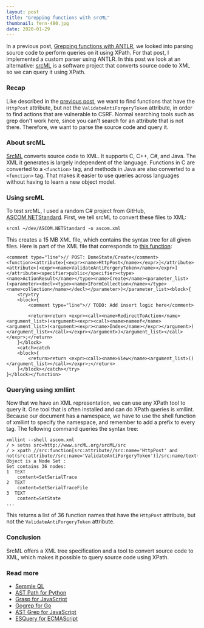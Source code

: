 ```yaml
---
layout: post
title: "Grepping functions with srcML"
thumbnail: fern-480.jpg
date: 2020-01-29
---
```


In a previous post, [Grepping functions with ANTLR](/2018/04/11/grepping-functions-with-antlr/), we looked into parsing source code to perform queries on it using XPath. For that post, I implemented a custom parser using ANTLR. In this post we look at an alternative: [srcML](https://www.srcml.org/) is a software project that converts source code to XML so we can query it using XPath.

<!-- photo source: https://pixabay.com/photos/fern-brake-plant-green-leaf-801784/ -->

### Recap

Like described in the [previous post](/2018/04/11/grepping-functions-with-antlr/), we want to find functions that have the `HttpPost` attribute, but not the `ValidateAntiForgeryToken` attribute, in order to find actions that are vulnerable to CSRF. Normal searching tools such as grep don't work here, since you can't search for an attribute that is not there. Therefore, we want to parse the source code and query it.

### About srcML

[SrcML](https://www.srcml.org/) converts source code to XML. It supports C, C++, C#, and Java. The XML it generates is largely independent of the language. Functions in C are converted to a `<function>` tag, and methods in Java are also converted to a `<function>` tag. That makes it easier to use queries across languages without having to learn a new object model.

### Using srcML

To test srcML, I used a random C# project from GitHub, [ASCOM.NETStandard](https://github.com/alvahdean/ASCOM.NETStandard). First, we tell srcML to convert these files to XML:

    srcml ~/dev/ASCOM.NETStandard -o ascom.xml

This creates a 15 MB XML file, which contains the syntax tree for all given files. Here is part of the XML file that corresponds to [this function](https://github.com/alvahdean/ASCOM.NETStandard/blob/master/WebService/ASCOM.WebService/Controllers/Ascom/UI/DomeStateController.cs#L31-L46):

    <comment type="line">// POST: DomeState/Create</comment>
    <function><attribute>[<expr><name>HttpPost</name></expr>]</attribute><attribute>[<expr><name>ValidateAntiForgeryToken</name></expr>]</attribute><specifier>public</specifier><type><name>ActionResult</name></type><name>Create</name><parameter_list>(<parameter><decl><type><name>IFormCollection</name></type><name>collection</name></decl></parameter>)</parameter_list><block>{
        <try>try
        <block>{
            <comment type="line">// TODO: Add insert logic here</comment>

            <return>return <expr><call><name>RedirectToAction</name><argument_list>(<argument><expr><call><name>nameof</name><argument_list>(<argument><expr><name>Index</name></expr></argument>)</argument_list></call></expr></argument>)</argument_list></call></expr>;</return>
        }</block>
        <catch>catch
        <block>{
            <return>return <expr><call><name>View</name><argument_list>()</argument_list></call></expr>;</return>
        }</block></catch></try>
    }</block></function>

### Querying using xmllint

Now that we have an XML representation, we can use any XPath tool to query it. One tool that is often installed and can do XPath queries is xmllint. Because our document has a namespace, we have to use the shell function of xmllint to specify the namespace, and remember to add a prefix to every tag. The following command queries the syntax tree:

    xmllint --shell ascom.xml
    / > setns src=http://www.srcML.org/srcML/src
    / > xpath //src:function[src:attribute//src:name='HttpPost' and not(src:attribute//src:name='ValidateAntiForgeryToken')]/src:name/text()
    Object is a Node Set :
    Set contains 36 nodes:
    1  TEXT
        content=SetSerialTrace
    2  TEXT
        content=SetSerialTraceFile
    3  TEXT
        content=SetState
    ...

This returns a list of 36 function names that have the `HttpPost` attribute, but not the `ValidateAntiForgeryToken` attribute.

### Conclusion

SrcML offers a XML tree specification and a tool to convert source code to XML, which makes it possible to query source code using XPath.


### Read more

* [Semmle QL](https://github.com/Semmle/ql)
* [AST Path for Python](https://github.com/hchasestevens/astpath/)
* [Grasp for JavaScript](https://www.graspjs.com/)
* [Gogrep for Go](https://github.com/mvdan/gogrep)
* [AST Grep for JavaScript](https://github.com/azz/ast-grep)
* [ESQuery for ECMAScript](https://github.com/estools/esquery)

